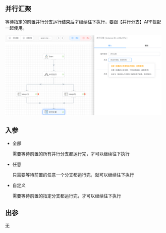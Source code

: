 ## 并行汇聚

等待指定的前置并行分支运行结束后才继续往下执行，要跟【并行分支】APP搭配一起使用。

<img src="./img/parallel_aggregation.png" alt="image-20240821095145960" style="zoom:50%;" />



## 入参

- 全部

  需要等待前置的所有并行分支都运行完，才可以继续往下执行

- 任意

  只需要等待前置的任意一个分支都运行完，就可以继续往下执行

- 自定义

  需要等待前置的指定分支都运行完，才可以继续往下执行



## 出参

无





